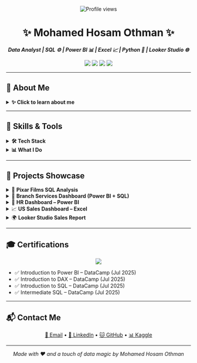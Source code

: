 <p align="center">
  <img src="https://komarev.com/ghpvc/?username=mohamedhosam4&style=for-the-badge&color=blue" alt="Profile views" />
</p>

<h1 align="center">✨ Mohamed Hosam Othman ✨</h1>

<p align="center">
  <b><i>Data Analyst | SQL ⚙️ | Power BI 📊 | Excel 📈 | Python 🐍 | Looker Studio 🌐</i></b>
</p>

<p align="center">
  <a href="mailto:mohamedhosamothman@gmail.com"><img src="https://img.shields.io/badge/Email-EA4335?style=for-the-badge&logo=gmail&logoColor=white" /></a>
  <a href="https://www.linkedin.com/in/mohamed-hosam-analyst/"><img src="https://img.shields.io/badge/LinkedIn-0A66C2?style=for-the-badge&logo=linkedin&logoColor=white" /></a>
  <a href="https://github.com/mohamedhosamothman"><img src="https://img.shields.io/badge/GitHub-181717?style=for-the-badge&logo=github&logoColor=white" /></a>
  <a href="https://kaggle.com/mohamedhosamothman"><img src="https://img.shields.io/badge/Kaggle-20BEFF?style=for-the-badge&logo=kaggle&logoColor=white" /></a>
</p>

---

## 🌟 About Me

<details>
  <summary><strong>✨ Click to learn about me</strong></summary>
  <p>
    I'm <strong>Mohamed Hosam Othman</strong>, a passionate data analyst who transforms numbers into narratives.  
    Skilled in <strong>Power BI, SQL, Excel, and Python</strong> — my superpower is turning messy data into beautiful dashboards and smart insights.
  </p>
</details>

---

## 🔧 Skills & Tools

<details>
<summary><strong>🛠️ Tech Stack</strong></summary><br>

<p align="center">
  <img src="https://img.shields.io/badge/SQL_Server-CC2927?style=flat-square&logo=microsoftsqlserver&logoColor=white" />
  <img src="https://img.shields.io/badge/SSMS-CC2927?style=flat-square&logo=microsoftsqlserver&logoColor=white" />
  <img src="https://img.shields.io/badge/Excel-217346?style=flat-square&logo=microsoft-excel&logoColor=white" />
  <img src="https://img.shields.io/badge/Power_BI-F2C811?style=flat-square&logo=powerbi&logoColor=black" />
  <img src="https://img.shields.io/badge/Python-3776AB?style=flat-square&logo=python&logoColor=white" />
  <img src="https://img.shields.io/badge/Looker_Studio-4285F4?style=flat-square&logo=google&logoColor=white" />
  <img src="https://img.shields.io/badge/Pandas-150458?style=flat-square&logo=pandas&logoColor=white" />
  <img src="https://img.shields.io/badge/DAX-3582C4?style=flat-square&logo=powerbi&logoColor=white" />
</p>

</details>

<details>
<summary><strong>📊 What I Do</strong></summary><br>

- SQL Querying & Data Modeling  
- ETL & Data Cleaning  
- Dashboard Design (Power BI, Excel, Looker Studio)  
- DAX & KPI Calculations  
- Python for EDA & Visualization  
- Reporting Automation  
- Business KPI Monitoring  

</details>

---

## 🚀 Projects Showcase

<details><summary>🎥 <strong>Pixar Films SQL Analysis</strong></summary>
<ul>
  <li><a href="https://github.com/mohamedhosamothman/Pixar-Films-SQL-Analysis">Repository Link</a></li>
  <li>Analyzed movie ROI, award trends, and genres using SQL Server.</li>
</ul>
</details>

<details><summary>🏬 <strong>Branch Services Dashboard (Power BI + SQL)</strong></summary>
<ul>
  <li><a href="https://github.com/mohamedhosamothman/Branch-Services-Dashboard-Sql-Power-Bi">Repository Link</a></li>
  <li>Live insights via DirectQuery, DAX KPIs, and interactive filters.</li>
</ul>
</details>

<details><summary>👥 <strong>HR Dashboard – Power BI</strong></summary>
<ul>
  <li><a href="https://github.com/mohamedhosamothman/HR-Dashboard-in-Power-BI">Repository Link</a></li>
  <li>Employee performance, attrition, and training analysis with DAX.</li>
</ul>
</details>

<details><summary>📈 <strong>US Sales Dashboard – Excel</strong></summary>
<ul>
  <li><a href="https://github.com/mohamedhosamothman/Excel_Sales_Dashboard_USA_2014-2017">Repository Link</a></li>
  <li>PivotTables + Power Query for multi-year sales insights.</li>
</ul>
</details>

<details><summary>🌍 <strong>Looker Studio Sales Report</strong></summary>
<ul>
  <li><a href="https://lookerstudio.google.com/reporting/7fc077a8-9d61-4102-88df-f5c24e98eea2">Live Report</a></li>
  <li>Cloud-based dashboard with responsive filtering.</li>
</ul>
</details>

---

## 🎓 Certifications

<p align="center">
  <img src="https://img.shields.io/badge/DataCamp-0076CE?style=for-the-badge&logo=datacamp&logoColor=white" />
</p>

- ✅ Introduction to Power BI – DataCamp (Jul 2025)  
- ✅ Introduction to DAX – DataCamp (Jul 2025)  
- ✅ Introduction to SQL – DataCamp (Jul 2025)  
- ✅ Intermediate SQL – DataCamp (Jul 2025)  

---

## 📬 Contact Me

<p align="center">
  <a href="mailto:mohamedhosamothman@gmail.com">📧 Email</a> • 
  <a href="https://www.linkedin.com/in/mohamed-hosam-analyst/">🔗 LinkedIn</a> • 
  <a href="https://github.com/mohamedhosamothman">🐱 GitHub</a> • 
  <a href="https://kaggle.com/mohamedhosamothman">📊 Kaggle</a>
</p>

---

<p align="center"><i>Made with ❤️ and a touch of data magic by Mohamed Hosam Othman</i></p>
